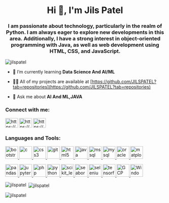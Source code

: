 <h1 align="center">Hi 👋, I'm Jils Patel</h1>
<h3 align="center">I am passionate about technology, particularly in the realm of Python. I am always eager to explore new developments in this area. Additionally, I have a strong interest in object-oriented programming with Java, as well as web development using HTML, CSS, and JavaScript.</h3>

<p align="left"> <img src="https://komarev.com/ghpvc/?username=jilspatel&label=Profile%20views&color=0e75b6&style=flat" alt="jilspatel" /> </p>

- 🌱 I’m currently learning **Data Science And AI/ML**

- 👨‍💻 All of my projects are available at [https://github.com/JILSPATEL?tab=repositories](https://github.com/JILSPATEL?tab=repositories)

- 💬 Ask me about **AI And ML,JAVA**

<h3 align="left">Connect with me:</h3>
<p align="left">
<a href="https://www.linkedin.com/in/jilspatel29765048/" target="blank"><img align="center" src="https://icon.icepanel.io/Technology/svg/LinkedIn.svg" alt="https://www.linkedin.com/in/jilspatel29765048/" height="30" width="40" /></a>
<a href="https://www.kaggle.com/jilspatel" target="blank"><img align="center" src="https://icon.icepanel.io/Technology/svg/Kaggle.svg" alt="https://www.kaggle.com/jilspatel" height="30" width="40" /></a>
<a href="https://www.hackerrank.com/dashboard" target="blank"><img align="center" src="https://user-images.githubusercontent.com/17762967/42728663-26ebdb04-87dd-11e8-928f-fb01479a2ce1.png" alt="https://www.hackerrank.com/dashboard" height="30" width="40" /></a>
</p>

<h3 align="left">Languages and Tools:</h3>
<p align="left"> 
    <a href="https://getbootstrap.com" target="_blank" rel="noreferrer"> <img src="https://user-images.githubusercontent.com/25181517/183898054-b3d693d4-dafb-4808-a509-bab54cf5de34.png" alt="bootstrap" width="40" height="40"/> </a> 
    <a href="https://www.cprogramming.com/" target="_blank" rel="noreferrer"> <img src="https://user-images.githubusercontent.com/25181517/192106070-46255bcf-65e6-4c6b-a296-bf8d0d8fb2a7.png" alt="c" width="40" height="40"/> </a> 
    <a href="https://www.w3schools.com/css/" target="_blank" rel="noreferrer"> <img src="https://icon.icepanel.io/Technology/svg/CSS3.svg" alt="css3" width="40" height="40"/> </a> 
    <a href="https://git-scm.com/" target="_blank" rel="noreferrer"> <img src="https://www.vectorlogo.zone/logos/git-scm/git-scm-icon.svg" alt="git" width="40" height="40"/> </a> 
     <a href="https://www.w3.org/html/" target="_blank" rel="noreferrer"> <img
                src="https://icon.icepanel.io/Technology/svg/HTML5.svg"
                alt="html5" width="40" height="40" /> </a>
    <a href="https://www.java.com" target="_blank" rel="noreferrer"> <img src="https://user-images.githubusercontent.com/25181517/117201156-9a724800-adec-11eb-9a9d-3cd0f67da4bc.png" alt="java" width="40" height="40"/> </a> 
    <a href="https://www.microsoft.com/en-us/sql-server" target="_blank" rel="noreferrer"> <img src="https://www.svgrepo.com/show/303229/microsoft-sql-server-logo.svg" alt="mssql" width="40" height="40"/> </a> 
    <a href="https://www.mysql.com/" target="_blank" rel="noreferrer"> <img src="https://user-images.githubusercontent.com/25181517/183896128-ec99105a-ec1a-4d85-b08b-1aa1620b2046.png" alt="mysql" width="40" height="40"/> </a> 
    <a href="https://www.oracle.com/" target="_blank" rel="noreferrer"> <img src="https://user-images.githubusercontent.com/25181517/117208736-bdedc080-adf5-11eb-912f-61c7d43705f6.png" alt="oracle" width="40" height="40"/> </a> 
    <a href="https://matplotlib.org/" target="_blank" rel="noreferrer"> <img src="https://icon.icepanel.io/Technology/svg/Matplotlib.svg" alt="matplotlib" width="40" height="40"/> </a> 
    
  <a href="https://pandas.pydata.org/" target="_blank" rel="noreferrer"> <img src="https://icon.icepanel.io/Technology/png-shadow-512/Pandas.png" alt="pandas" width="40" height="40"/> </a> 
    <a href="https://jupyter.org/" target="_blank" rel="noreferrer"> <img src="https://user-images.githubusercontent.com/25181517/183914128-3fc88b4a-4ac1-40e6-9443-9a30182379b7.png" alt="jupyter" width="40" height="40"/> </a> 
    <a href="https://www.php.net" target="_blank" rel="noreferrer"> <img src="https://user-images.githubusercontent.com/25181517/183570228-6a040b9f-3ddf-47a2-a201-743121dac664.png" alt="php" width="40" height="40"/> </a> 
    <a href="https://www.python.org" target="_blank" rel="noreferrer"> <img src="https://user-images.githubusercontent.com/25181517/183423507-c056a6f9-1ba8-4312-a350-19bcbc5a8697.png" alt="python" width="40" height="40"/> </a> 
    <a href="https://scikit-learn.org/" target="_blank" rel="noreferrer"> <img src="https://upload.wikimedia.org/wikipedia/commons/0/05/Scikit_learn_logo_small.svg" alt="scikit_learn" width="40" height="40"/> </a> 
    <a href="https://seaborn.pydata.org/" target="_blank" rel="noreferrer"> <img src="https://seaborn.pydata.org/_images/logo-mark-lightbg.svg" alt="seaborn" width="40" height="40"/> </a> 
    <a href="https://www.selenium.dev" target="_blank" rel="noreferrer"> <img src="https://user-images.githubusercontent.com/25181517/184103699-d1b83c07-2d83-4d99-9a1e-83bd89e08117.png" alt="selenium" width="40" height="40"/> </a> 
    <a href="https://www.tensorflow.org" target="_blank" rel="noreferrer"> <img src="https://www.vectorlogo.zone/logos/tensorflow/tensorflow-icon.svg" alt="tensorflow" width="40" height="40"/> </a> 
    <a href="https://cloud.google.com/" target="_blank" rel="noreferrer"> <img src="https://user-images.githubusercontent.com/25181517/183911547-990692bc-8411-4878-99a0-43506cdb69cf.png" alt="GCP" width="40" height="40"/> </a> 
    <a href="https://www.windows.com/" target="_blank" rel="noreferrer"> <img src="https://user-images.githubusercontent.com/25181517/186884150-05e9ff6d-340e-4802-9533-2c3f02363ee3.png" alt="Windows" width="40" height="40"/> </a> 
</p>

<p><img align="left" src="https://github-readme-stats.vercel.app/api/top-langs?username=jilspatel&show_icons=true&locale=en&layout=compact" alt="jilspatel" /></p>

<p>&nbsp;<img align="center" src="https://github-readme-stats.vercel.app/api?username=jilspatel&show_icons=true&locale=en" alt="jilspatel" /></p>

<p><img align="center" src="https://github-readme-streak-stats.herokuapp.com/?user=jilspatel&" alt="jilspatel" /></p>
